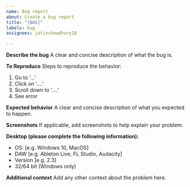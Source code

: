 ```yaml
---
name: Bug report
about: Create a bug report
title: "[BUG]"
labels: bug
assignees: jatinchowdhury18

---
```


**Describe the bug**
A clear and concise description of what the bug is.

**To Reproduce**
Steps to reproduce the behavior:
1. Go to '...'
2. Click on '....'
3. Scroll down to '....'
4. See error

**Expected behavior**
A clear and concise description of what you expected to happen.

**Screenshots**
If applicable, add screenshots to help explain your problem.

**Desktop (please complete the following information):**
 - OS: [e.g. Windows 10, MacOS]
 - DAW [e.g. Ableton Live, FL Studio, Audacity]
 - Version [e.g. 2.3]
 - 32/64 bit (Windows only)

**Additional context**
Add any other context about the problem here.
